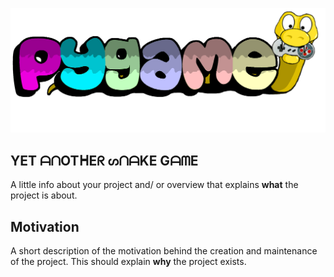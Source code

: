 ![alt text](pygame.png "Logo Title Text 1")

## YET ᗩᑎOTᕼEᖇ ᔕᑎᗩKE GᗩᗰE
A little info about your project and/ or overview that explains **what** the project is about.

## Motivation
A short description of the motivation behind the creation and maintenance of the project. This should explain **why** the project exists.